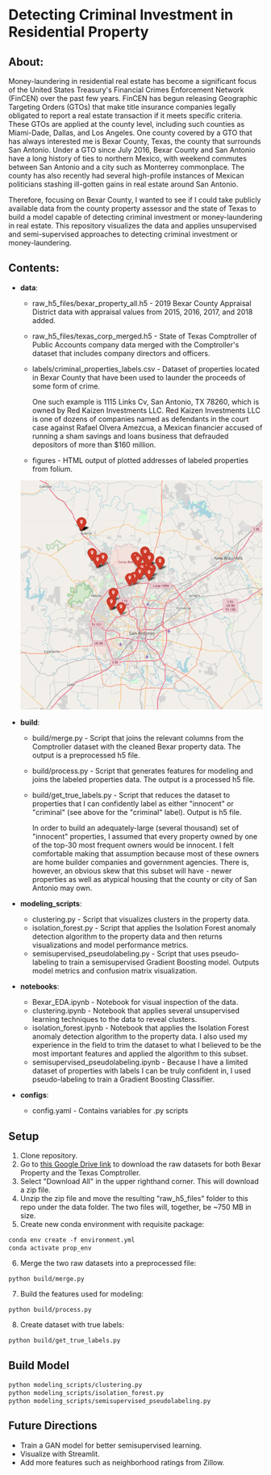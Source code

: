 # Detecting Criminal Investment in Residential Property

## About:

Money-laundering in residential real estate has become a significant focus of the United States Treasury's Financial Crimes Enforcement Network (FinCEN) over the past few years. FinCEN has begun releasing Geographic Targeting Orders (GTOs) that make title insurance companies legally obligated to report a real estate transaction if it meets specific criteria. These GTOs are applied at the county level, including such counties as Miami-Dade, Dallas, and Los Angeles. One county covered by a GTO that has always interested me is Bexar County, Texas, the county that surrounds San Antonio. Under a GTO since July 2016, Bexar County and San Antonio have a long history of ties to northern Mexico, with weekend commutes between San Antonio and a city such as Monterrey commonplace. The county has also recently had several high-profile instances of Mexican politicians stashing ill-gotten gains in real estate around San Antonio.

Therefore, focusing on Bexar County, I wanted to see if I could take publicly available data from the county property assessor and the state of Texas to build a model capable of detecting criminal investment or money-laundering in real estate. This repository visualizes the data and applies unsupervised and semi-supervised approaches to detecting criminal investment or money-laundering.

## Contents:

- **data**:
  - raw_h5_files/bexar_property_all.h5 - 2019 Bexar County Appraisal District data with appraisal values from 2015, 2016, 2017, and 2018 added.
  - raw_h5_files/texas_corp_merged.h5 - State of Texas Comptroller of Public Accounts company data merged with the Comptroller's dataset that includes company directors and officers.
  - labels/criminal_properties_labels.csv - Dataset of properties located in Bexar County that have been used to launder the proceeds of some form of crime.

    One such example is 1115 Links Cv, San Antonio, TX 78260, which is owned by Red Kaizen Investments LLC. Red Kaizen Investments LLC is one of dozens of companies named as defendants in the court case against Rafael Olvera Amezcua, a Mexican financier accused of running a sham savings and loans business that defrauded depositors of more than $160 million.
  - figures - HTML output of plotted addresses of labeled properties from folium.
  <p align="center">
    <img src="./data/figures/crim_prop_map.png" width="500" title="Map of criminal properties">
  </p>


- **build**:
  - build/merge.py - Script that joins the relevant columns from the Comptroller dataset with the cleaned Bexar property data. The output is a preprocessed h5 file.
  - build/process.py - Script that generates features for modeling and joins the labeled properties data. The output is a processed h5 file.
  - build/get_true_labels.py - Script that reduces the dataset to properties that I can confidently label as either "innocent" or "criminal" (see above for the "criminal" label). Output is h5 file.

      In order to build an adequately-large (several thousand) set of "innocent" properties, I assumed that every property owned by one of the top-30 most frequent owners would be innocent. I felt comfortable making that assumption because most of these owners are home builder companies and government agencies. There is, however, an obvious skew that this subset will have - newer properties as well as atypical housing that the county or city of San Antonio may own.

- **modeling_scripts**:
  - clustering.py - Script that visualizes clusters in the property data.
  - isolation_forest.py - Script that applies the Isolation Forest anomaly detection
algorithm to the property data and then returns visualizations and
model performance metrics.
  - semisupervised_pseudolabeling.py - Script that uses pseudo-labeling to train a semisupervised Gradient Boosting model. Outputs model metrics and confusion matrix visualization.

- **notebooks**:
  - Bexar_EDA.ipynb - Notebook for visual inspection of the data.
  - clustering.ipynb - Notebook that applies several unsupervised learning techniques to the data to reveal clusters.
  - isolation_forest.ipynb - Notebook that applies the Isolation Forest anomaly detection algorithm to the property data. I also used my experience in the field to trim the dataset to what I believed to be the most important features and applied the algorithm to this subset.
  - semisupervised_pseudolabeling.ipynb - Because I have a limited dataset of properties with labels I can be truly confident in, I used pseudo-labeling to train a Gradient Boosting Classifier.


- **configs**:
  - config.yaml - Contains variables for .py scripts

## Setup

1. Clone repository.
2. Go to <a href="https://drive.google.com/drive/folders/16hbhfiExi2Nf6zO56Dzl_28kw2cKKsB0?usp=sharing" target="_blank">this Google Drive link</a> to download the raw datasets for both Bexar Property and the Texas Comptroller.
3. Select "Download All" in the upper righthand corner. This will download a zip file.
4. Unzip the zip file and move the resulting "raw_h5_files" folder to this repo under the data folder. The two files will, together, be ~750 MB in size.
5. Create new conda environment with requisite package:
```
conda env create -f environment.yml
conda activate prop_env
```
6. Merge the two raw datasets into a preprocessed file:
```
python build/merge.py
```
7. Build the features used for modeling:
```
python build/process.py
```
8. Create dataset with true labels:
```
python build/get_true_labels.py
```

## Build Model


```
python modeling_scripts/clustering.py
python modeling_scripts/isolation_forest.py
python modeling_scripts/semisupervised_pseudolabeling.py
```

## Future Directions

- Train a GAN model for better semisupervised learning.
- Visualize with Streamlit.
- Add more features such as neighborhood ratings from Zillow.
